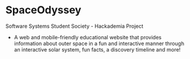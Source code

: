 # SpaceOdyssey
Software Systems Student Society - Hackademia Project
- A web and mobile-friendly educational website that provides information about outer space in a fun and interactive manner through an interactive solar system, fun facts, a discovery timeline and more!
